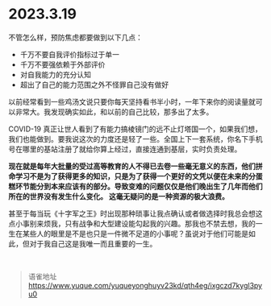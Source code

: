 # 2023.3.19
不管怎么样，预防焦虑都要做到以下几点：

- 千万不要自我评价指标过于单一
- 千万不要强依赖于外部评价
- 对自我能力的充分认知
- 超出了自己的能力范围之外不怪罪自己没有做好

以前经常看到一些鸡汤文说只要你每天坚持看书半小时，一年下来你的阅读量就可以非常大。我发现确实如此，和以前的自己比较，那多出了太多。

COVID-19 真正让世人看到了有能力搞棱镜门的远不止灯塔国一个，如果我们想，我们也能做到。要我说这次的力度还是轻了一些。全国上下一套系统，你名下手机号在哪里的基站注册了就给你算上经过，直接连通到基层，实时负责处理。

**现在就是每年大批量的受过高等教育的人不得已去卷一些毫无意义的东西，他们拼命学习不是为了获得更多的知识，只是为了获得一个更好的文凭以便在未来的分蛋糕环节能分到本来应该有的部分。导致变难的问题仅仅是他们晚出生了几年而他们所在的世界没有发生什么变化。 这毫无疑问的是一种资源的极大浪费。**

甚至于每当玩《十字军之王》时出现那种琐事让我点确认或者做选择时我总会想这点小事别来烦我，只有战争和大型建设能勾起我的兴趣。那我也不禁去想，我的一生在某些人的眼里是不是也只是一件微不足道的小事呢？虽说对于他们可能是如此，但对于我自己这是我唯一而且重要的一生。

<br>
  
> 语雀地址 https://www.yuque.com/yuqueyonghuyv23kd/qth4eg/ixgczd7kygl3pyu0